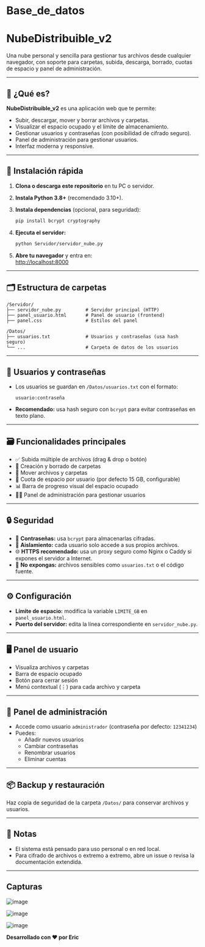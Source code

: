 # Base_de_datos

# NubeDistribuible_v2

Una nube personal y sencilla para gestionar tus archivos desde cualquier navegador, con soporte para carpetas, subida, descarga, borrado, cuotas de espacio y panel de administración.

---

## 🚀 ¿Qué es?

**NubeDistribuible_v2** es una aplicación web que te permite:
- Subir, descargar, mover y borrar archivos y carpetas.
- Visualizar el espacio ocupado y el límite de almacenamiento.
- Gestionar usuarios y contraseñas (con posibilidad de cifrado seguro).
- Panel de administración para gestionar usuarios.
- Interfaz moderna y responsive.

---

## 🏁 Instalación rápida

1. **Clona o descarga este repositorio** en tu PC o servidor.
2. **Instala Python 3.8+** (recomendado 3.10+).
3. **Instala dependencias** (opcional, para seguridad):

   ```bash
   pip install bcrypt cryptography
   ```

4. **Ejecuta el servidor:**

   ```bash
   python Servidor/servidor_nube.py
   ```

5. **Abre tu navegador** y entra en:  
   [http://localhost:8000](http://localhost:8000)

---

## 🗂️ Estructura de carpetas

```
/Servidor/
├── servidor_nube.py         # Servidor principal (HTTP)
├── panel_usuario.html       # Panel de usuario (frontend)
├── panel.css                # Estilos del panel

/Datos/
├── usuarios.txt             # Usuarios y contraseñas (usa hash seguro)
└── ...                      # Carpeta de datos de los usuarios
```

---

## 👤 Usuarios y contraseñas

- Los usuarios se guardan en `/Datos/usuarios.txt` con el formato:

  ```
  usuario:contraseña
  ```

- **Recomendado:** usa hash seguro con `bcrypt` para evitar contraseñas en texto plano.

---

## 🗃️ Funcionalidades principales

- ✅ Subida múltiple de archivos (drag & drop o botón)
- 📁 Creación y borrado de carpetas
- 🔀 Mover archivos y carpetas
- 💾 Cuota de espacio por usuario (por defecto 15 GB, configurable)
- 📊 Barra de progreso visual del espacio ocupado
- 🧑‍💼 Panel de administración para gestionar usuarios

---

## 🔒 Seguridad

- 🔐 **Contraseñas:** usa `bcrypt` para almacenarlas cifradas.
- 🧱 **Aislamiento:** cada usuario solo accede a sus propios archivos.
- 🌐 **HTTPS recomendado:** usa un proxy seguro como Nginx o Caddy si expones el servidor a Internet.
- 🚫 **No expongas:** archivos sensibles como `usuarios.txt` o el código fuente.

---

## ⚙️ Configuración

- **Límite de espacio:** modifica la variable `LIMITE_GB` en `panel_usuario.html`.
- **Puerto del servidor:** edita la línea correspondiente en `servidor_nube.py`.

---

## 🖥️ Panel de usuario

- Visualiza archivos y carpetas
- Barra de espacio ocupado
- Botón para cerrar sesión
- Menú contextual (⋮) para cada archivo y carpeta

---

## 👑 Panel de administración

- Accede como usuario `administrador` (contraseña por defecto: `12341234`)
- Puedes:
  - Añadir nuevos usuarios
  - Cambiar contraseñas
  - Renombrar usuarios
  - Eliminar cuentas

---

## 📦 Backup y restauración

Haz copia de seguridad de la carpeta `/Datos/` para conservar archivos y usuarios.

---

## 📝 Notas

- El sistema está pensado para uso personal o en red local.
- Para cifrado de archivos o extremo a extremo, abre un issue o revisa la documentación extendida.

---

## Capturas
![image](https://github.com/user-attachments/assets/49411cad-e0fc-42f7-88ee-215a75b3796d)

![image](https://github.com/user-attachments/assets/c3b48bad-23a6-4859-b154-534f7ae5d88a)

![image](https://github.com/user-attachments/assets/a79f57a4-c59d-46ae-86ee-fe91dd96fc90)


**Desarrollado con ❤️ por Eric**
